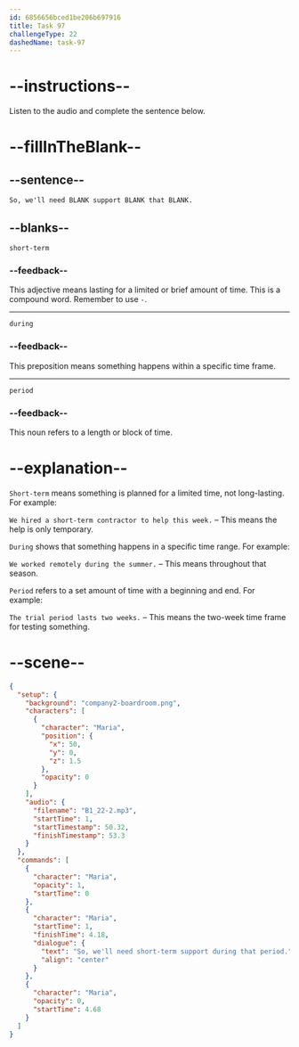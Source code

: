 ```yaml
---
id: 6856656bced1be206b697916
title: Task 97
challengeType: 22
dashedName: task-97
---
```


<!-- (Audio) Maria: So, we'll need short-term support during that period. -->

# --instructions--

Listen to the audio and complete the sentence below.

# --fillInTheBlank--

## --sentence--

`So, we'll need BLANK support BLANK that BLANK.`

## --blanks--

`short-term`

### --feedback--

This adjective means lasting for a limited or brief amount of time. This is a compound word. Remember to use `-`.

---

`during`

### --feedback--

This preposition means something happens within a specific time frame.

---

`period`

### --feedback--

This noun refers to a length or block of time.

# --explanation--

`Short-term` means something is planned for a limited time, not long-lasting. For example:

`We hired a short-term contractor to help this week.` – This means the help is only temporary.

`During` shows that something happens in a specific time range. For example:

`We worked remotely during the summer.` – This means throughout that season.

`Period` refers to a set amount of time with a beginning and end. For example:

`The trial period lasts two weeks.` – This means the two-week time frame for testing something.

# --scene--

```json
{
  "setup": {
    "background": "company2-boardroom.png",
    "characters": [
      {
        "character": "Maria",
        "position": {
          "x": 50,
          "y": 0,
          "z": 1.5
        },
        "opacity": 0
      }
    ],
    "audio": {
      "filename": "B1_22-2.mp3",
      "startTime": 1,
      "startTimestamp": 50.32,
      "finishTimestamp": 53.3
    }
  },
  "commands": [
    {
      "character": "Maria",
      "opacity": 1,
      "startTime": 0
    },
    {
      "character": "Maria",
      "startTime": 1,
      "finishTime": 4.18,
      "dialogue": {
        "text": "So, we'll need short-term support during that period.",
        "align": "center"
      }
    },
    {
      "character": "Maria",
      "opacity": 0,
      "startTime": 4.68
    }
  ]
}
```
